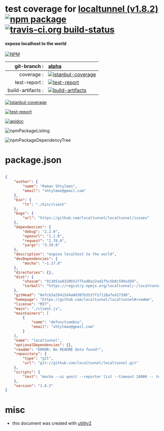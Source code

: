 # test coverage for  [localtunnel (v1.8.2)](https://github.com/localtunnel/localtunnel#readme)  [![npm package](https://img.shields.io/npm/v/npmtest-localtunnel.svg?style=flat-square)](https://www.npmjs.org/package/npmtest-localtunnel) [![travis-ci.org build-status](https://api.travis-ci.org/npmtest/node-npmtest-localtunnel.svg)](https://travis-ci.org/npmtest/node-npmtest-localtunnel)
#### expose localhost to the world

[![NPM](https://nodei.co/npm/localtunnel.png?downloads=true)](https://www.npmjs.com/package/localtunnel)

| git-branch : | [alpha](https://github.com/npmtest/node-npmtest-localtunnel/tree/alpha)|
|--:|:--|
| coverage : | [![istanbul-coverage](https://npmtest.github.io/node-npmtest-localtunnel/build/coverage.badge.svg)](https://npmtest.github.io/node-npmtest-localtunnel/build/coverage.html/index.html)|
| test-report : | [![test-report](https://npmtest.github.io/node-npmtest-localtunnel/build/test-report.badge.svg)](https://npmtest.github.io/node-npmtest-localtunnel/build/test-report.html)|
| build-artifacts : | [![build-artifacts](https://npmtest.github.io/node-npmtest-localtunnel/glyphicons_144_folder_open.png)](https://github.com/npmtest/node-npmtest-localtunnel/tree/gh-pages/build)|

[![istanbul-coverage](https://npmtest.github.io/node-npmtest-localtunnel/build/screenCapture.buildCustomOrg.browser.coverage.html.png)](https://npmtest.github.io/node-npmtest-localtunnel/build/coverage.html/index.html)

[![test-report](https://npmtest.github.io/node-npmtest-localtunnel/build/screenCapture.buildCustomOrg.browser.%252Fhome%252Ftravis%252Fbuild%252Fnpmtest%252Fnode-npmtest-localtunnel%252Ftmp%252Fbuild%252Ftest-report.html.png)](https://npmtest.github.io/node-npmtest-localtunnel/build/test-report.html)

[![apidoc](https://npmdoc.github.io/node-npmdoc-localtunnel/build/screenCapture.buildApidoc.browser.%252Fhome%252Ftravis%252Fbuild%252Fnpmdoc%252Fnode-npmdoc-localtunnel%252Ftmp%252Fbuild%252Fapidoc.html.png)](https://npmdoc.github.io/node-npmdoc-localtunnel/build/apidoc.html)

![npmPackageListing](https://npmtest.github.io/node-npmtest-localtunnel/build/screenCapture.npmPackageListing.svg)

![npmPackageDependencyTree](https://npmtest.github.io/node-npmtest-localtunnel/build/screenCapture.npmPackageDependencyTree.svg)



# package.json

```json

{
    "author": {
        "name": "Roman Shtylman",
        "email": "shtylman@gmail.com"
    },
    "bin": {
        "lt": "./bin/client"
    },
    "bugs": {
        "url": "https://github.com/localtunnel/localtunnel/issues"
    },
    "dependencies": {
        "debug": "2.2.0",
        "openurl": "1.1.0",
        "request": "2.78.0",
        "yargs": "3.29.0"
    },
    "description": "expose localhost to the world",
    "devDependencies": {
        "mocha": "~1.17.0"
    },
    "directories": {},
    "dist": {
        "shasum": "913051e8328b51f75ad8a22ad1f5c5b8c599a359",
        "tarball": "https://registry.npmjs.org/localtunnel/-/localtunnel-1.8.2.tgz"
    },
    "gitHead": "8efcb3a29415d4a0d307b3537f17118afed173d8",
    "homepage": "https://github.com/localtunnel/localtunnel#readme",
    "license": "MIT",
    "main": "./client.js",
    "maintainers": [
        {
            "name": "defunctzombie",
            "email": "shtylman@gmail.com"
        }
    ],
    "name": "localtunnel",
    "optionalDependencies": {},
    "readme": "ERROR: No README data found!",
    "repository": {
        "type": "git",
        "url": "git://github.com/localtunnel/localtunnel.git"
    },
    "scripts": {
        "test": "mocha --ui qunit --reporter list --timeout 10000 -- test/index.js"
    },
    "version": "1.8.2"
}
```



# misc
- this document was created with [utility2](https://github.com/kaizhu256/node-utility2)
